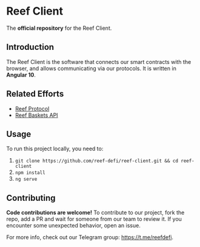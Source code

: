 # Reef Client

The **official repository** for the Reef Client.

## Introduction

The Reef Client is the software that connects our smart contracts with the browser, and allows communicating via our protocols. It is written in **Angular 10**.

## Related Efforts

- [Reef Protocol](https://github.com/reef-defi/reef-protocol)
- [Reef Baskets API](https://github.com/reef-defi/reef-baskets)

## Usage

To run this project locally, you need to:

1. `git clone https://github.com/reef-defi/reef-client.git && cd reef-client`
2. `npm install`
3. `ng serve`

## Contributing
**Code contributions are welcome!**
To contribute to our project, fork the repo, add a PR and wait for someone from our team to review it. If you encounter some unexpected behavior, open an issue.

For more info, check out our Telegram group: https://t.me/reefdefi.
